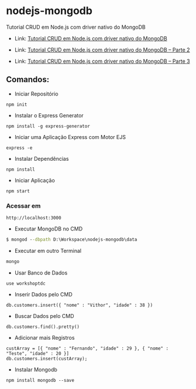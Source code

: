 # nodejs-mongodb

Tutorial CRUD em Node.js com driver nativo do MongoDB

- Link: [Tutorial CRUD em Node.js com driver nativo do MongoDB](https://www.luiztools.com.br/post/tutorial-crud-em-node-js-com-driver-nativo-do-mongodb/)

- Link: [Tutorial CRUD em Node.js com driver nativo do MongoDB – Parte 2](https://www.luiztools.com.br/post/tutorial-crud-em-node-js-com-driver-nativo-do-mongodb-2/)

- Link: [Tutorial CRUD em Node.js com driver nativo do MongoDB – Parte 3](https://www.luiztools.com.br/post/tutorial-crud-em-node-js-com-driver-nativo-do-mongodb-3/)

## Comandos:

- Iniciar Repositório

```npm
npm init
```

- Instalar o Express Generator

```npm
npm install -g express-generator
```

- Iniciar uma Aplicação Express com Motor EJS

```npm
express -e
```

- Instalar Dependências

```npm
npm install
```

- Iniciar Aplicação

```npm
npm start
```

### Acessar em

```
http://localhost:3000
```

- Executar MongoDB no CMD

```cmd
$ mongod --dbpath D:\Workspace\nodejs-mongodb\data
```

- Executar em outro Terminal

```cmd
mongo
```

- Usar Banco de Dados

```mongo
use workshoptdc
```

- Inserir Dados pelo CMD

```mongo
db.customers.insert({ "nome" : "Vithor", "idade" : 38 })
```

- Buscar Dados pelo CMD

```mongo
db.customers.find().pretty()
```

- Adicionar mais Registros

```mongo
custArray = [{ "nome" : "Fernando", "idade" : 29 }, { "nome" : "Teste", "idade" : 20 }]
db.customers.insert(custArray);
```

- Instalar Mongodb

```npm
npm install mongodb --save
```
